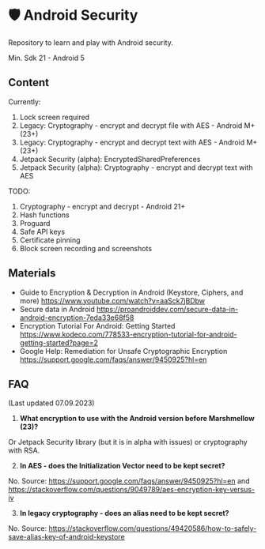 # 🛡️ Android Security

Repository to learn and play with Android security.

Min. Sdk 21 - Android 5

## Content

Currently:
1. Lock screen required
2. Legacy: Cryptography - encrypt and decrypt file with AES - Android M+ (23+)
3. Legacy: Cryptography - encrypt and decrypt text with AES - Android M+ (23+)
4. Jetpack Security (alpha): EncryptedSharedPreferences
5. Jetpack Security (alpha): Cryptography - encrypt and decrypt text with AES

TODO:
1. Cryptography - encrypt and decrypt - Android 21+
2. Hash functions
3. Proguard
4. Safe API keys
5. Certificate pinning
6. Block screen recording and screenshots

## Materials
- Guide to Encryption & Decryption in Android (Keystore, Ciphers, and more) https://www.youtube.com/watch?v=aaSck7jBDbw
- Secure data in Android https://proandroiddev.com/secure-data-in-android-encryption-7eda33e68f58
- Encryption Tutorial For Android: Getting Started https://www.kodeco.com/778533-encryption-tutorial-for-android-getting-started?page=2
- Google Help: Remediation for Unsafe Cryptographic Encryption https://support.google.com/faqs/answer/9450925?hl=en

## FAQ

(Last updated 07.09.2023)

1. **What encryption to use with the Android version before Marshmellow (23)?**

Or Jetpack Security library (but it is in alpha with issues) or cryptography with RSA.

2. **In AES - does the Initialization Vector need to be kept secret?**

No. Source: https://support.google.com/faqs/answer/9450925?hl=en and https://stackoverflow.com/questions/9049789/aes-encryption-key-versus-iv

3. **In legacy cryptography - does an alias need to be kept secret?**

No. Source: https://stackoverflow.com/questions/49420586/how-to-safely-save-alias-key-of-android-keystore
